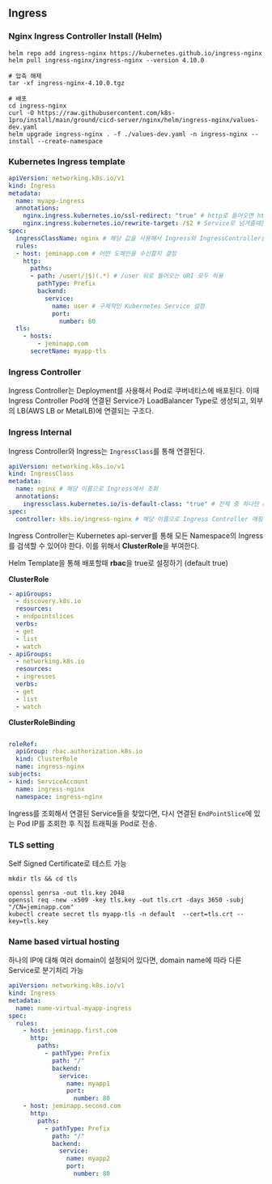 ## Ingress

### Nginx Ingress Controller Install (Helm)

```shell
helm repo add ingress-nginx https://kubernetes.github.io/ingress-nginx
helm pull ingress-nginx/ingress-nginx --version 4.10.0

# 압축 해제
tar -xf ingress-nginx-4.10.0.tgz

# 배포
cd ingress-nginx
curl -O https://raw.githubusercontent.com/k8s-1pro/install/main/ground/cicd-server/nginx/helm/ingress-nginx/values-dev.yaml
helm upgrade ingress-nginx . -f ./values-dev.yaml -n ingress-nginx --install --create-namespace
```

### Kubernetes Ingress template

```yaml
apiVersion: networking.k8s.io/v1
kind: Ingress
metadata:
  name: myapp-ingress
  annotations:
    nginx.ingress.kubernetes.io/ssl-redirect: "true" # http로 들어오면 https로 redirect, tls 설정하면 자동으로 사용됨
    nginx.ingress.kubernetes.io/rewrite-target: /$2 # Service로 넘겨줄때는 rewrite해서 넘겨주기 가능
spec:
  ingressClassName: nginx # 해당 값을 사용해서 Ingress와 IngressController를 연결
  rules:
  - host: jeminapp.com # 어떤 도메인을 수신할지 결정
    http:
      paths:
      - path: /user(/|$)(.*) # /user 뒤로 들어오는 URI 모두 허용
        pathType: Prefix
        backend:
          service:
            name: user # 구체적인 Kubernetes Service 설정
            port:
              number: 80
  tls:                                 
    - hosts:                           
        - jeminapp.com                   
      secretName: myapp-tls     
```

### Ingress Controller

Ingress Controller는 Deployment를 사용해서 Pod로 쿠버네티스에 배포된다. 이때 Ingress Controller Pod에 연결된 Service가 LoadBalancer Type로 생성되고, 
외부의 LB(AWS LB or MetalLB)에 연결되는 구조다.

### Ingress Internal

Ingress Controller와 Ingress는 `IngressClass`를 통해 연결된다.

```yaml
apiVersion: networking.k8s.io/v1
kind: IngressClass
metadata:
  name: nginx # 해당 이름으로 Ingress에서 조회
  annotations:
    ingressclass.kubernetes.io/is-default-class: "true" # 전체 중 하나만 default로 줄 수 있다. 필수는 아님.
spec:
  controller: k8s.io/ingress-nginx # 해당 이름으로 Ingress Controller 매핑
```

Ingress Controller는 Kubernetes api-server를 통해 모든 Namespace의 Ingress를 검색할 수 있어야 한다. 이를 위해서 **ClusterRole**을 부여한다.

Helm Template을 통해 배포할때 **rbac**을 true로 설정하기 (default true)

**ClusterRole**
```yaml
- apiGroups:
  - discovery.k8s.io
  resources:
  - endpointslices
  verbs:
  - get
  - list
  - watch
- apiGroups:
  - networking.k8s.io
  resources:
  - ingresses
  verbs:
  - get
  - list
  - watch
```

**ClusterRoleBinding**
```yaml

roleRef:
  apiGroup: rbac.authorization.k8s.io
  kind: ClusterRole
  name: ingress-nginx
subjects:
- kind: ServiceAccount
  name: ingress-nginx
  namespace: ingress-nginx
```

Ingress를 조회해서 연결된 Service들을 찾았다면, 다시 연결된 `EndPointSlice`에 있는 Pod IP를 조회한 후 직접 트래픽을 Pod로 전송.

### TLS setting

Self Signed Certificate로 테스트 가능
```shell
mkdir tls && cd tls

openssl genrsa -out tls.key 2048
openssl req -new -x509 -key tls.key -out tls.crt -days 3650 -subj "/CN=jeminapp.com"
kubectl create secret tls myapp-tls -n default  --cert=tls.crt --key=tls.key
```

### Name based virtual hosting

하나의 IP에 대해 여러 domain이 설정되어 있다면, domain name에 따라 다른 Service로 분기처리 가능

```yaml
apiVersion: networking.k8s.io/v1
kind: Ingress
metadata:
  name: name-virtual-myapp-ingress
spec:
  rules:
    - host: jeminapp.first.com
      http:
        paths:
          - pathType: Prefix
            path: "/"
            backend:
              service:
                name: myapp1
                port:
                  number: 80
    - host: jeminapp.second.com
      http:
        paths:
          - pathType: Prefix
            path: "/"
            backend:
              service:
                name: myapp2
                port:
                  number: 80
```
